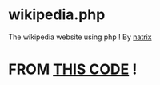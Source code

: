 # wikipedia.php
The wikipedia website using php ! By [natrix](https://github.com/natrixdev)

# FROM [THIS CODE](https://github.com/wikimedia/mediawiki) !
